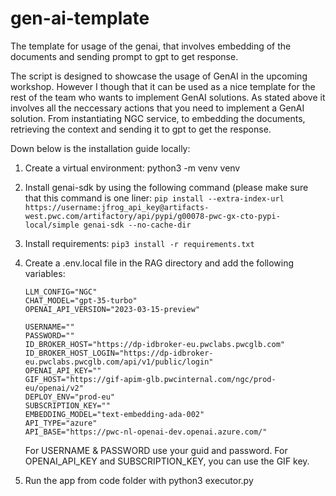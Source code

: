 # gen-ai-template

The template for usage of the genai, that involves embedding of the documents and sending prompt to gpt to get response.

The script is designed to showcase the usage of GenAI in the upcoming workshop. However I though that it can be used as a nice template for the rest of the team who wants to implement GenAI solutions.
As stated above it involves all the neccessary actions that you need to implement a GenAI solution.
From instantiating NGC service, to embedding the documents, retrieving the context and sending it to gpt to get the response.

Down below is the installation guide locally:

1.  Create a virtual environment: python3 -m venv venv
2.  Install genai-sdk by using the following command (please make sure that this command is one liner: `pip install --extra-index-url https://username:jfrog_api_key@artifacts-west.pwc.com/artifactory/api/pypi/g00078-pwc-gx-cto-pypi-local/simple genai-sdk --no-cache-dir`
3.  Install requirements: `pip3 install -r requirements.txt`
4.  Create a .env.local file in the RAG directory and add the following variables:

    ```
    LLM_CONFIG="NGC"
    CHAT_MODEL="gpt-35-turbo"
    OPENAI_API_VERSION="2023-03-15-preview"

    USERNAME=""
    PASSWORD=""
    ID_BROKER_HOST="https://dp-idbroker-eu.pwclabs.pwcglb.com"
    ID_BROKER_HOST_LOGIN="https://dp-idbroker-eu.pwclabs.pwcglb.com/api/v1/public/login"
    OPENAI_API_KEY=""
    GIF_HOST="https://gif-apim-glb.pwcinternal.com/ngc/prod-eu/openai/v2"
    DEPLOY_ENV="prod-eu"
    SUBSCRIPTION_KEY=""
    EMBEDDING_MODEL="text-embedding-ada-002"
    API_TYPE="azure"
    API_BASE="https://pwc-nl-openai-dev.openai.azure.com/"
    ```

    For USERNAME & PASSWORD use your guid and password. For OPENAI_API_KEY and SUBSCRIPTION_KEY, you can use the GIF key.

5.  Run the app from code folder with python3 executor.py
